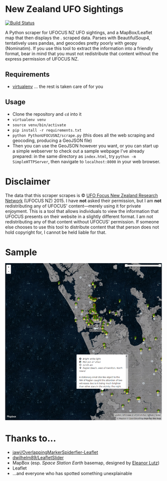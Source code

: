 # New Zealand UFO Sightings

[![Build Status](https://travis-ci.org/alpha-beta-soup/nz-ufo-sightings.svg?branch=master)](https://travis-ci.org/alpha-beta-soup/nz-ufo-sightings)

A Python scraper for UFOCUS NZ UFO sightings, and a MapBox/Leaflet map that then displays the . scraped data. Parses with BeautifulSoup4, tentatively uses pandas, and geocodes pretty poorly with geopy (Nominatim). If you use this tool to extract the information into a friendly format, bear in mind that you must not redistribute that content without the express permission of UFOCUS NZ.

## Requirements

- [virtualenv](https://pypi.python.org/pypi/virtualen) ... the rest is taken care of for you

## Usage

- Clone the repository and `cd` into it
- `virtualenv venv`
- `source venv/bin/activate`
- `pip install -r requirements.txt`
- `python PythonUFOCUSNZ/scrape.py` (this does all the web scraping and geocoding, producing a GeoJSON file)
- Then you can use the GeoJSON however you want, or you can start up a simple webserver to check out a sample webpage I've already prepared: in the same directory as `index.html`, try `python -m SimpleHTTPServer`, then navigate to `localhost:8000` in your web browser.

# Disclaimer

The data that this scraper scrapes is © [UFO Focus New Zealand Research Network](http://www.ufocusnz.org.nz/) (UFOCUS NZ) 2015. I have **not** asked their permission, but I am **not** redistributing any of UFOCUS' content—merely using it for private enjoyment. This is a tool that allows individuals to view the information that UFOCUS presents on their website in a slightly different format. I am not redistributing any of that content without UFOCUS' permission. If someone else chooses to use this tool to distribute content that that person does not hold copyright for, I cannot be held liable for that.

# Sample

<!-- ![Sample image 1](./docs/img/sample1.png) -->

<!-- ![Sample image 2: spiderfy](./docs/img/sample2_spiderfy.png) -->

![Sample image 3: popup with Twitter Bootstrap icons](./docs/img/sample3_popup.png)

# Thanks to...

- [jawj/OverlappingMarkerSpiderfier-Leaflet](https://github.com/jawj/OverlappingMarkerSpiderfier-Leaflet)
- [dwilhelm89/LeafletSlider](https://github.com/dwilhelm89/LeafletSlider)
- MapBox (esp. *Space Station Earth* basemap, designed by [Eleanor Lutz](https://www.mapbox.com/blog/space-station-earth/))
- Leaflet
- ...and everyone who has spotted something unexplainable
